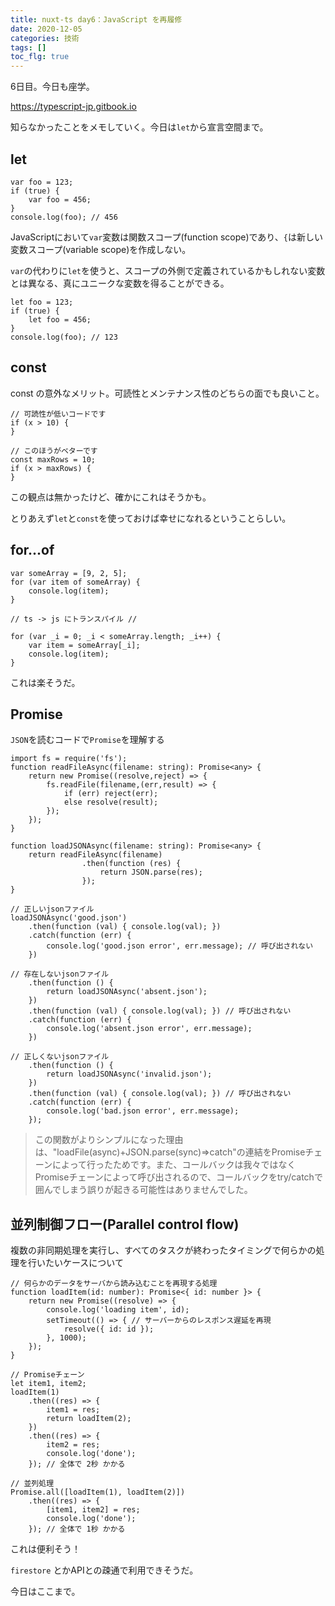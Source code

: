 ```yaml
---
title: nuxt-ts day6：JavaScript を再履修
date: 2020-12-05
categories: 技術
tags: []
toc_flg: true
---
```


6日目。今日も座学。

https://typescript-jp.gitbook.io

知らなかったことをメモしていく。今日は`let`から宣言空間まで。

## let

~~~ts{}[]
var foo = 123;
if (true) {
    var foo = 456;
}
console.log(foo); // 456
~~~

JavaScriptにおいて`var`変数は関数スコープ(function scope)であり、`{`は新しい変数スコープ(variable scope)を作成しない。

`var`の代わりに`let`を使うと、スコープの外側で定義されているかもしれない変数とは異なる、真にユニークな変数を得ることができる。

~~~ts{}[]
let foo = 123;
if (true) {
    let foo = 456;
}
console.log(foo); // 123
~~~


## const

const の意外なメリット。可読性とメンテナンス性のどちらの面でも良いこと。

~~~ts{}[]
// 可読性が低いコードです
if (x > 10) {
}

// このほうがベターです
const maxRows = 10;
if (x > maxRows) {
}
~~~

この観点は無かったけど、確かにこれはそうかも。

とりあえず`let`と`const`を使っておけば幸せになれるということらしい。

## for...of

~~~ts{}[]
var someArray = [9, 2, 5];
for (var item of someArray) {
    console.log(item);
}

// ts -> js にトランスパイル //

for (var _i = 0; _i < someArray.length; _i++) {
    var item = someArray[_i];
    console.log(item);
}
~~~

これは楽そうだ。

## Promise

`JSON`を読むコードで`Promise`を理解する

~~~ts{}[]
import fs = require('fs');
function readFileAsync(filename: string): Promise<any> {
    return new Promise((resolve,reject) => {
        fs.readFile(filename,(err,result) => {
            if (err) reject(err);
            else resolve(result);
        });
    });
}

function loadJSONAsync(filename: string): Promise<any> {
    return readFileAsync(filename)
                .then(function (res) {
                    return JSON.parse(res);
                });
}

// 正しいjsonファイル
loadJSONAsync('good.json')
    .then(function (val) { console.log(val); })
    .catch(function (err) {
        console.log('good.json error', err.message); // 呼び出されない
    })

// 存在しないjsonファイル
    .then(function () {
        return loadJSONAsync('absent.json');
    })
    .then(function (val) { console.log(val); }) // 呼び出されない
    .catch(function (err) {
        console.log('absent.json error', err.message);
    })

// 正しくないjsonファイル
    .then(function () {
        return loadJSONAsync('invalid.json');
    })
    .then(function (val) { console.log(val); }) // 呼び出されない
    .catch(function (err) {
        console.log('bad.json error', err.message);
    });
~~~

> この関数がよりシンプルになった理由は、"loadFile(async)+JSON.parse(sync)=>catch"の連結をPromiseチェーンによって行ったためです。また、コールバックは我々ではなくPromiseチェーンによって呼び出されるので、コールバックをtry/catchで囲んでしまう誤りが起きる可能性はありませんでした。


## 並列制御フロー(Parallel control flow)

複数の非同期処理を実行し、すべてのタスクが終わったタイミングで何らかの処理を行いたいケースについて

~~~ts{}[]
// 何らかのデータをサーバから読み込むことを再現する処理
function loadItem(id: number): Promise<{ id: number }> {
    return new Promise((resolve) => {
        console.log('loading item', id);
        setTimeout(() => { // サーバーからのレスポンス遅延を再現
            resolve({ id: id });
        }, 1000);
    });
}

// Promiseチェーン
let item1, item2;
loadItem(1)
    .then((res) => {
        item1 = res;
        return loadItem(2);
    })
    .then((res) => {
        item2 = res;
        console.log('done');
    }); // 全体で 2秒 かかる

// 並列処理
Promise.all([loadItem(1), loadItem(2)])
    .then((res) => {
        [item1, item2] = res;
        console.log('done');
    }); // 全体で 1秒 かかる
~~~

これは便利そう！

`firestore` とかAPIとの疎通で利用できそうだ。

今日はここまで。

